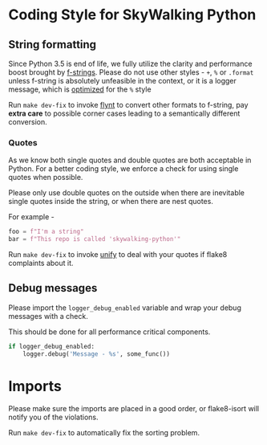 # Coding Style for SkyWalking Python

## String formatting

Since Python 3.5 is end of life, we fully utilize the clarity and performance boost brought by [f-strings](https://docs.python.org/3/reference/lexical_analysis.html#f-strings).
Please do not use other styles - `+`, `%` or `.format` unless f-string is absolutely unfeasible in the context, or
it is a logger message, which is [optimized](https://docs.python.org/3/howto/logging.html#optimization) for the `%` style

Run `make dev-fix` to invoke [flynt](https://github.com/ikamensh/flynt) to convert other formats to f-string, pay **extra care** to possible corner 
cases leading to a semantically different conversion.

### Quotes 

As we know both single quotes and double quotes are both acceptable in Python. 
For a better coding style, we enforce a check for using single quotes when possible.

Please only use double quotes on the outside when there are inevitable single quotes inside the string, or when there
are nest quotes.

For example - 
```python
foo = f"I'm a string"
bar = f"This repo is called 'skywalking-python'"
```

Run `make dev-fix` to invoke [unify](https://github.com/myint/unify) to deal with your quotes if flake8 complaints about it.

## Debug messages
Please import the `logger_debug_enabled` variable and wrap your debug messages with a check.

This should be done for all performance critical components.

```python
if logger_debug_enabled:
    logger.debug('Message - %s', some_func())
```

# Imports
Please make sure the imports are placed in a good order, or flake8-isort will notify you of the violations.

Run `make dev-fix` to automatically fix the sorting problem.
